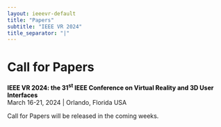```yaml
---
layout: ieeevr-default
title: "Papers"
subtitle: "IEEE VR 2024"
title_separator: "|"
---
```


<div>
<h1 id="cfp-conference"> Call for Papers </h1>
<p>
    <strong style="color: black">IEEE VR 2024: the 31<sup>st</sup> IEEE Conference on Virtual Reality and 3D User Interfaces</strong><br />
        March 16-21, 2024 | Orlando, Florida USA
</p>


<p class = "ieeevrmsgbox bold">
   Call for Papers will be released in the coming weeks.
</p>
